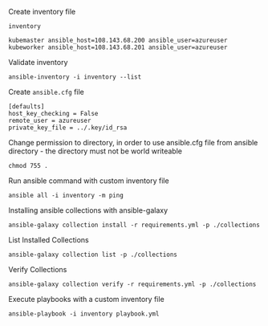
Create inventory file

`inventory`
```
kubemaster ansible_host=108.143.68.200 ansible_user=azureuser
kubeworker ansible_host=108.143.68.201 ansible_user=azureuser
```

Validate inventory
```
ansible-inventory -i inventory --list
```

Create `ansible.cfg` file
```
[defaults]
host_key_checking = False
remote_user = azureuser
private_key_file = ../.key/id_rsa
```

Change permission to directory, in order to use ansible.cfg file from ansible directory - the directory must not be world writeable
```
chmod 755 .
```

Run ansible command with custom inventory file

```
ansible all -i inventory -m ping
```

Installing ansible collections with ansible-galaxy 

```
ansible-galaxy collection install -r requirements.yml -p ./collections
```

List Installed Collections
```
ansible-galaxy collection list -p ./collections
```

Verify Collections
```
ansible-galaxy collection verify -r requirements.yml -p ./collections
```

Execute playbooks with a custom inventory file

```
ansible-playbook -i inventory playbook.yml
```

